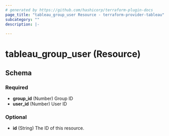 ```yaml
---
# generated by https://github.com/hashicorp/terraform-plugin-docs
page_title: "tableau_group_user Resource - terraform-provider-tableau"
subcategory: ""
description: |-
  
---
```


# tableau_group_user (Resource)





<!-- schema generated by tfplugindocs -->
## Schema

### Required

- **group_id** (Number) Group ID
- **user_id** (Number) User ID

### Optional

- **id** (String) The ID of this resource.


